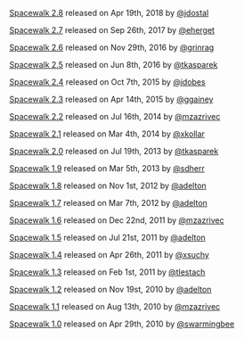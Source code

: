 [Spacewalk 2.8](https://github.com/spacewalkproject/spacewalk/wiki/ReleaseNotes28) released on Apr 19th, 2018 by [@jdostal](https://github.com/jiridostal)

[Spacewalk 2.7](https://github.com/spacewalkproject/spacewalk/wiki/ReleaseNotes27) released on Sep 26th, 2017 by [@eherget](https://github.com/eherget)

[Spacewalk 2.6](https://github.com/spacewalkproject/spacewalk/wiki/ReleaseNotes26) released on Nov 29th, 2016 by [@grinrag](https://github.com/grinrag)

[Spacewalk 2.5](https://github.com/spacewalkproject/spacewalk/wiki/ReleaseNotes25) released on Jun 8th, 2016 by [@tkasparek](https://github.com/tkasparek)

[Spacewalk 2.4](https://github.com/spacewalkproject/spacewalk/wiki/ReleaseNotes24) released on Oct 7th, 2015 by [@jdobes](https://github.com/jdobes)

[Spacewalk 2.3](https://github.com/spacewalkproject/spacewalk/wiki/ReleaseNotes23) released on Apr 14th, 2015 by [@ggainey](https://github.com/ggainey)

[Spacewalk 2.2](https://github.com/spacewalkproject/spacewalk/wiki/ReleaseNotes22) released on Jul 16th, 2014 by [@mzazrivec](https://github.com/mzazrivec)

[Spacewalk 2.1](https://github.com/spacewalkproject/spacewalk/wiki/ReleaseNotes21) released on Mar 4th, 2014 by [@xkollar](https://github.com/xkollar)

[Spacewalk 2.0](https://github.com/spacewalkproject/spacewalk/wiki/ReleaseNotes20) released on Jul 19th, 2013 by [@tkasparek](https://github.com/tkasparek)

[Spacewalk 1.9](https://github.com/spacewalkproject/spacewalk/wiki/ReleaseNotes19) released on Mar 5th, 2013 by [@sdherr](https://github.com/sdherr)

[Spacewalk 1.8](https://github.com/spacewalkproject/spacewalk/wiki/ReleaseNotes18) released on Nov 1st, 2012 by [@adelton](https://github.com/adelton)

[Spacewalk 1.7](https://github.com/spacewalkproject/spacewalk/wiki/ReleaseNotes17) released on Mar 7th, 2012 by [@adelton](https://github.com/adelton)

[Spacewalk 1.6](https://github.com/spacewalkproject/spacewalk/wiki/ReleaseNotes16) released on Dec 22nd, 2011 by [@mzazrivec](https://github.com/mzazrivec)

[Spacewalk 1.5](https://github.com/spacewalkproject/spacewalk/wiki/ReleaseNotes15) released on Jul 21st, 2011 by [@adelton](https://github.com/adelton)

[Spacewalk 1.4](https://github.com/spacewalkproject/spacewalk/wiki/ReleaseNotes14) released on Apr 26th, 2011 by [@xsuchy](https://github.com/xsuchy)

[Spacewalk 1.3](https://github.com/spacewalkproject/spacewalk/wiki/ReleaseNotes13) released on Feb 1st, 2011 by [@tlestach](https://github.com/tlestach)

[Spacewalk 1.2](https://github.com/spacewalkproject/spacewalk/wiki/ReleaseNotes12) released on Nov 19st, 2010 by [@adelton](https://github.com/adelton)

[Spacewalk 1.1](https://github.com/spacewalkproject/spacewalk/wiki/ReleaseNotes11) released on Aug 13th, 2010 by [@mzazrivec](https://github.com/mzazrivec)

[Spacewalk 1.0](https://github.com/spacewalkproject/spacewalk/wiki/ReleaseNotes10) released on Apr 29th, 2010 by [@swarmingbee](https://github.com/swarmingbee)

